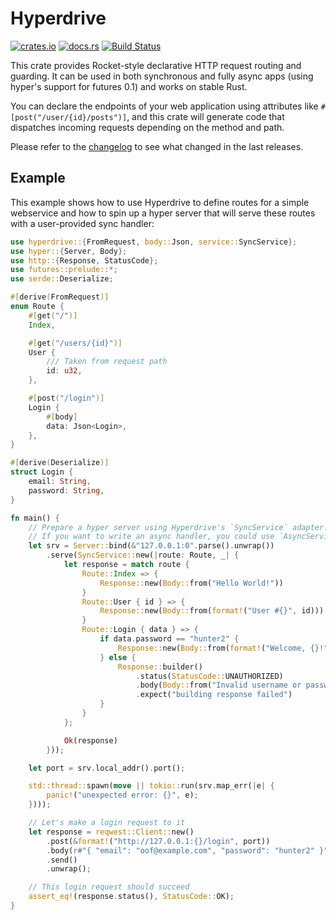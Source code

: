 # Hyperdrive

[![crates.io](https://img.shields.io/crates/v/hyperdrive.svg)](https://crates.io/crates/hyperdrive)
[![docs.rs](https://docs.rs/hyperdrive/badge.svg)](https://docs.rs/hyperdrive/)
[![Build Status](https://travis-ci.org/1aim/hyperdrive.svg?branch=master)](https://travis-ci.org/1aim/hyperdrive)

This crate provides Rocket-style declarative HTTP request routing and guarding.
It can be used in both synchronous and fully async apps (using hyper's support
for futures 0.1) and works on stable Rust.

You can declare the endpoints of your web application using attributes like
`#[post("/user/{id}/posts")]`, and this crate will generate code that dispatches
incoming requests depending on the method and path.

Please refer to the [changelog](CHANGELOG.md) to see what changed in the last
releases.

## Example

This example shows how to use Hyperdrive to define routes for a simple
webservice and how to spin up a hyper server that will serve these routes with a
user-provided sync handler:

```rust
use hyperdrive::{FromRequest, body::Json, service::SyncService};
use hyper::{Server, Body};
use http::{Response, StatusCode};
use futures::prelude::*;
use serde::Deserialize;

#[derive(FromRequest)]
enum Route {
    #[get("/")]
    Index,

    #[get("/users/{id}")]
    User {
        /// Taken from request path
        id: u32,
    },

    #[post("/login")]
    Login {
        #[body]
        data: Json<Login>,
    },
}

#[derive(Deserialize)]
struct Login {
    email: String,
    password: String,
}

fn main() {
    // Prepare a hyper server using Hyperdrive's `SyncService` adapter.
    // If you want to write an async handler, you could use `AsyncService` instead.
    let srv = Server::bind(&"127.0.0.1:0".parse().unwrap())
        .serve(SyncService::new(|route: Route, _| {
            let response = match route {
                Route::Index => {
                    Response::new(Body::from("Hello World!"))
                }
                Route::User { id } => {
                    Response::new(Body::from(format!("User #{}", id)))
                }
                Route::Login { data } => {
                    if data.password == "hunter2" {
                        Response::new(Body::from(format!("Welcome, {}!", data.email)))
                    } else {
                        Response::builder()
                            .status(StatusCode::UNAUTHORIZED)
                            .body(Body::from("Invalid username or password"))
                            .expect("building response failed")
                    }
                }
            };

            Ok(response)
        }));

    let port = srv.local_addr().port();

    std::thread::spawn(move || tokio::run(srv.map_err(|e| {
        panic!("unexpected error: {}", e);
    })));

    // Let's make a login request to it
    let response = reqwest::Client::new()
        .post(&format!("http://127.0.0.1:{}/login", port))
        .body(r#"{ "email": "oof@example.com", "password": "hunter2" }"#)
        .send()
        .unwrap();

    // This login request should succeed
    assert_eq!(response.status(), StatusCode::OK);
}
```
